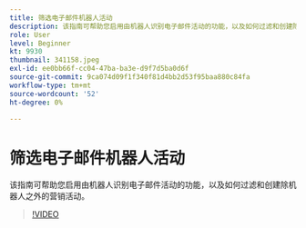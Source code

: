 ```yaml
---
title: 筛选电子邮件机器人活动
description: 该指南可帮助您启用由机器人识别电子邮件活动的功能，以及如何过滤和创建除机器人之外的营销活动。
role: User
level: Beginner
kt: 9930
thumbnail: 341158.jpeg
exl-id: ee0bb66f-cc04-47ba-ba3e-d9f7d5ba0d6f
source-git-commit: 9ca074d09f1f340f81d4bb2d53f95baa880c84fa
workflow-type: tm+mt
source-wordcount: '52'
ht-degree: 0%

---
```


# 筛选电子邮件机器人活动

该指南可帮助您启用由机器人识别电子邮件活动的功能，以及如何过滤和创建除机器人之外的营销活动。

>[!VIDEO](https://video.tv.adobe.com/v/341158/?quality=12&learn=on)
